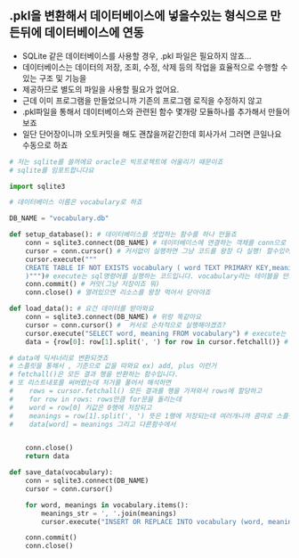 ## .pkl을 변환해서 데이터베이스에 넣을수있는 형식으로 만든뒤에 데이터베이스에 연동

- SQLite 같은 데이터베이스를 사용할 경우, .pkl 파일은 필요하지 않죠...
- 데이터베이스는 데이터의 저장, 조회, 수정, 삭제 등의 작업을 효율적으로 수행할 수 있는 구조 및 기능을
- 제공하므로 별도의 파일을 사용할 필요가 없어요.
- 근데 이미 프로그램을 만들었으니까 기존의 프로그램 로직을 수정하지 않고
- .pkl파일을 통해서 데이터베이스와 관련된 함수 몇개랑 모듈하나를 추가해서 만들어보죠
- 일단 단어장이니까 오토커밋을 해도 괜찮을꺼같긴한데 회사가서 그러면 큰일나요 수동으로 하죠
  
```python
# 저는 sqlite를 쓸꺼에요 oracle은 빅프로젝트에 어울리기 때문이죠
# sqlite를 임포트합니다요

import sqlite3

# 데이터베이스 이름은 vocabulary로 하죠

DB_NAME = "vocabulary.db"
```
```python
def setup_database(): # 데이터베이스를 셋업하는 함수를 하나 만들죠
    conn = sqlite3.connect(DB_NAME) # 데이터베이스에 연결하는 객체를 conn으로 , DB_NAME은 파일이름변수에요
    cursor = conn.cursor() # 커서없이 실행하면 그냥 코드를 왕창 다 실행! 할수있어요 그러면 망하는거에요
    cursor.execute(""" 
    CREATE TABLE IF NOT EXISTS vocabulary ( word TEXT PRIMARY KEY,meanings TEXT          
    )""")# execute는 sql명령어를 실행하는 코드입니다. vocabulary라는 테이블을 만드는 코드에요 만약에 없으면 만들어야겠죠? if문이니까 존재하면 아무것도 안하면 되요 그리고 딕셔너리니까 키값이 단어뜻은 그냥 값으로 담으면 되겠죠 중복이 되니까
    conn.commit() # 커밋(그냥 저장이죠 뭐)
    conn.close() # 열려있으면 리소스를 왕창 먹어서 닫아야죠
```
```python
def load_data(): # 요건 데이터를 받아와요
    conn = sqlite3.connect(DB_NAME) # 위랑 똑같아요
    cursor = conn.cursor() #  커서로 순차적으로 실행해야겠죠?
    cursor.execute("SELECT word, meaning FROM vocabulary") # execute는 실행하는 코드고 select로 vocabulary테이블에서 word열과 meaning열을 가져와요
    data = {row[0]: row[1].split(', ') for row in cursor.fetchall()} # 요 코드는 gpt를 이용해서 짧게 만든어본건데

# data에 딕셔너리로 변환되겟죠
# 스플릿을 통해서 , 기준으로 값을 따와요 ex) add, plus 이런거
# fetchall()은 모든 결과 행을 반환하는 함수입니다.
# 또 리스트내포를 써버렸는데 저거를 풀어서 해석하면
#    rows = cursor.fetchall() 모든 결과를 행을 가져와서 rows에 할당하고
#    for row in rows: rows만큼 for문을 돌리는데  
#    word = row[0] 키값은 0행에 저장되고
#    meanings = row[1].split(', ') 뜻은 1행에 저장되는데 여러개니까 콤마로 스플릿
#    data[word] = meanings 그리고 다른함수에서 


    conn.close()
    return data
```
```python
def save_data(vocabulary):
    conn = sqlite3.connect(DB_NAME)
    cursor = conn.cursor()

    for word, meanings in vocabulary.items():
        meanings_str = ', '.join(meanings)
        cursor.execute("INSERT OR REPLACE INTO vocabulary (word, meanings) VALUES (?, ?)", (word, meanings_str))

    conn.commit()
    conn.close()
```
